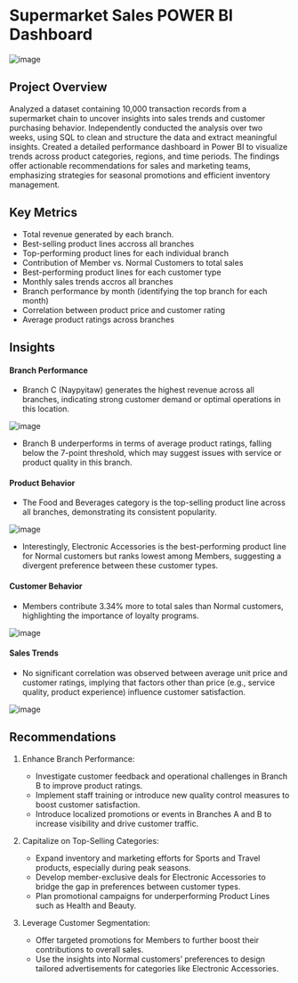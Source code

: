 # Supermarket Sales POWER BI Dashboard

![image](https://github.com/user-attachments/assets/5c8c555c-0bae-4d95-862b-9db96a4cbd12)


## Project Overview
Analyzed a dataset containing 10,000 transaction records from a supermarket chain to uncover insights into sales trends and customer purchasing behavior. Independently conducted the analysis over two weeks, using SQL to clean and structure the data and extract meaningful insights. Created a detailed performance dashboard in Power BI to visualize trends across product categories, regions, and time periods. The findings offer actionable recommendations for sales and marketing teams, emphasizing strategies for seasonal promotions and efficient inventory management.

## Key Metrics
- Total revenue generated by each branch.
- Best-selling product lines accross all branches
- Top-performing product lines for each individual branch
- Contribution of Member vs. Normal Customers to total sales
- Best-performing product lines for each customer type
- Monthly sales trends accros all branches
- Branch performance by month (identifying the top branch for each month)
- Correlation between product price and customer rating
- Average product ratings across branches

## Insights
#### Branch Performance
- Branch C (Naypyitaw) generates the highest revenue across all branches, indicating strong customer demand or optimal operations in this location.

![image](https://github.com/user-attachments/assets/00ec12a6-83a9-4ab3-9466-aa2de5ab5a38)

- Branch B underperforms in terms of average product ratings, falling below the 7-point threshold, which may suggest issues with service or product quality in this branch.

#### Product Behavior
- The Food and Beverages category is the top-selling product line across all branches, demonstrating its consistent popularity.

![image](https://github.com/user-attachments/assets/e1a14af0-b1be-4db4-9e46-ac6420aab525)

- Interestingly, Electronic Accessories is the best-performing product line for Normal customers but ranks lowest among Members, suggesting a divergent preference between these customer types.

#### Customer Behavior
- Members contribute 3.34% more to total sales than Normal customers, highlighting the importance of loyalty programs.

![image](https://github.com/user-attachments/assets/5434db70-290b-475b-baa2-87ef2408fdda)


#### Sales Trends
- No significant correlation was observed between average unit price and customer ratings, implying that factors other than price (e.g., service quality, product experience) influence customer satisfaction.

![image](https://github.com/user-attachments/assets/0ca30923-a3cd-479a-9b90-8b7407a837dd)

## Recommendations
1. Enhance Branch Performance:
   - Investigate customer feedback and operational challenges in Branch B to improve product ratings.
   - Implement staff training or introduce new quality control measures to boost customer satisfaction.
   - Introduce localized promotions or events in Branches A and B to increase visibility and drive customer traffic.
  
2. Capitalize on Top-Selling Categories:
   - Expand inventory and marketing efforts for Sports and Travel products, especially during peak seasons.
   - Develop member-exclusive deals for Electronic Accessories to bridge the gap in preferences between customer types.
   - Plan promotional campaigns for underperforming Product Lines such as Health and Beauty.
  
3. Leverage Customer Segmentation:
   - Offer targeted promotions for Members to further boost their contributions to overall sales.
   - Use the insights into Normal customers’ preferences to design tailored advertisements for categories like Electronic Accessories.
